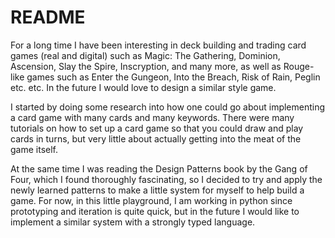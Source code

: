 # README

For a long time I have been interesting in deck building and trading card games (real and digital) such as Magic: The Gathering, Dominion, Ascension, Slay the Spire, Inscryption, and many more,
as well as Rouge-like games such as Enter the Gungeon, Into the Breach, Risk of Rain, Peglin etc. etc. In the future I would love to design a similar style game. 

I started by doing some research into how one could go about implementing a card game with many cards and many keywords. There were many tutorials on how to set up a card game 
so that you could draw and play cards in turns, but very little about actually getting into the meat of the game itself. 

At the same time I was reading the Design Patterns book by the Gang of Four, which I found thoroughly fascinating, so I decided to try and apply the newly learned patterns to make a little
system for myself to help build a game. For now, in this little playground, I am working in python since prototyping and iteration is quite quick, 
but in the future I would like to implement a similar system with a strongly typed language. 
